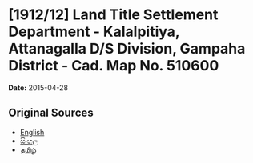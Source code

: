 # [1912/12] Land Title Settlement Department - Kalalpitiya, Attanagalla D/S Division, Gampaha District - Cad. Map No. 510600

**Date:** 2015-04-28

## Original Sources

- [English](https://documents.gov.lk/view/extra-gazettes/2015/4/1912-12_E.pdf)
- [සිංහල](https://documents.gov.lk/view/extra-gazettes/2015/4/1912-12_S.pdf)
- [தமிழ்](https://documents.gov.lk/view/extra-gazettes/2015/4/1912-12_T.pdf)
